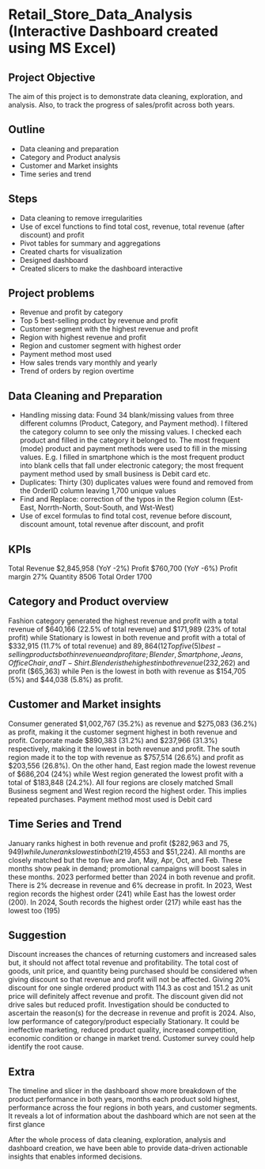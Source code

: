 # Retail_Store_Data_Analysis (Interactive Dashboard created using MS Excel)

## Project Objective
The aim of this project is to demonstrate data cleaning, exploration, and analysis. Also, to track the progress of sales/profit across both years.

## Outline
- Data cleaning and preparation	
- Category and Product analysis
- Customer and Market insights
- Time series and trend

## Steps
- Data cleaning to remove irregularities
- Use of excel functions to find total cost, revenue, total revenue (after discount) and profit
- Pivot tables for summary and aggregations
- Created charts for visualization
- Designed dashboard
- Created slicers to make the dashboard interactive

## Project problems
- Revenue and profit by category
- Top 5 best-selling product by revenue and profit
- Customer segment with the highest revenue and profit
- Region with highest revenue and profit
- Region and customer segment with highest order
- Payment method most used
- How sales trends vary monthly and yearly
- Trend of orders by region overtime

## Data Cleaning and Preparation
- Handling missing data: Found 34 blank/missing values from three different columns (Product, Category, and Payment method). I filtered the category column to see only the missing values. I checked each product and filled in the category it belonged to. The most frequent (mode) product and payment methods were used to fill in the missing values. E.g. I filled in smartphone which is the most frequent product into blank cells that fall under electronic category; the most frequent payment method used by small business is Debit card etc.  
- Duplicates: Thirty (30) duplicates values were found and removed from the OrderID column leaving 1,700 unique values
- Find and Replace: correction of the typos in the Region column (Est-East, Norrth-North, Sout-South, and Wst-West)
- Use of excel formulas to find total cost, revenue before discount, discount amount, total revenue after discount, and profit

## KPIs
Total Revenue	$2,845,958 (YoY -2%)
Profit		$760,700 (YoY -6%)
Profit margin	27%
Quantity	8506
Total Order	1700

## Category and Product overview
Fashion category generated the highest revenue and profit with a total revenue of $640,166 (22.5% of total revenue) and $171,989 (23% of total profit) while Stationary is lowest in both revenue and profit with a total of $332,915 (11.7% of total revenue) and $89,864 (12% of total profit). 
Top five (5) best-selling products both in revenue and profit are; Blender, Smartphone, Jeans, Office Chair, and T-Shirt. Blender is the highest in both revenue ($232,262) and profit ($65,363) while Pen is the lowest in both with revenue as $154,705 (5%) and $44,038 (5.8%) as profit.

## Customer and Market insights
Consumer generated $1,002,767 (35.2%) as revenue and $275,083 (36.2%) as profit, making it the customer segment highest in both revenue and profit. Corporate made $890,383 (31.2%) and $237,966 (31.3%) respectively, making it the lowest in both revenue and profit.
The south region made it to the top with revenue as $757,514 (26.6%) and profit as $203,556 (26.8%). On the other hand, East region made the lowest revenue of $686,204 (24%) while West region generated the lowest profit with a total of $183,848 (24.2%). All four regions are closely matched
Small Business segment and West region record the highest order. This implies repeated purchases. 
Payment method most used is Debit card

## Time Series and Trend
January ranks highest in both revenue and profit ($282,963 and $75,949) while June ranks lowest in both ($219,4553 and $51,224). All months are closely matched but the top five are Jan, May, Apr, Oct, and Feb. These months show peak in demand; promotional campaigns will boost sales in these months.
2023 performed better than 2024 in both revenue and profit. There is 2% decrease in revenue and 6% decrease in profit.
In 2023, West region records the highest order (241) while East has the lowest order (200). In 2024, South records the highest order (217) while east has the lowest too (195)

## Suggestion
Discount increases the chances of returning customers and increased sales but, it should not affect total revenue and profitability. The total cost of goods, unit price, and quantity being purchased should be considered when giving discount so that revenue and profit will not be affected. Giving 20% discount for one single ordered product with 114.3 as cost and 151.2 as unit price will definitely affect revenue and profit. The discount given did not drive sales but reduced profit.
Investigation should be conducted to ascertain the reason(s) for the decrease in revenue and profit is 2024. Also, low performance of category/product especially Stationary. It could be ineffective marketing, reduced product quality, increased competition, economic condition or change in market trend. Customer survey could help identify the root cause.

## Extra 
The timeline and slicer in the dashboard show more breakdown of the product performance in both years, months each product sold highest, performance across the four regions in both years, and customer segments. It reveals a lot of information about the dashboard which are not seen at the first glance  

After the whole process of data cleaning, exploration, analysis and dashboard creation, we have been able to provide data-driven actionable insights that enables informed decisions.


